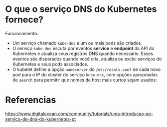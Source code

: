 # O que o serviço DNS do Kubernetes fornece?

Funcionamento: 

* Um serviço chamado `kube-dns` e um ou mais pods são criados.
* O serviço `kube-dns` escuta por eventos **service** e **endpoint** da API do Kubernetes e atualiza seus registros DNS quando necessário. Esses eventos são disparados quando você cria, atualiza ou exclui serviços do Kubernetes e seus pods associados.
* O kubelet define a opção `nameserver` do `/etc/resolv.conf` de cada novo pod para o IP do cluster do serviço `kube-dns`, com opções apropriadas de `search` para permitir que nomes de host mais curtos sejam usados:




# Referencias 
https://www.digitalocean.com/community/tutorials/uma-introducao-ao-servico-de-dns-do-kubernetes-pt